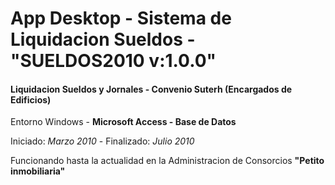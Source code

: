 # App Desktop - Sistema de Liquidacion Sueldos -  "SUELDOS2010 v:1.0.0" 

#### Liquidacion Sueldos y Jornales - Convenio Suterh (Encargados de Edificios)

Entorno Windows - **Microsoft Access - Base de Datos**

Iniciado: *Marzo 2010* - Finalizado: *Julio 2010*

Funcionando hasta la actualidad en la Administracion de Consorcios **"Petito inmobiliaria"**
